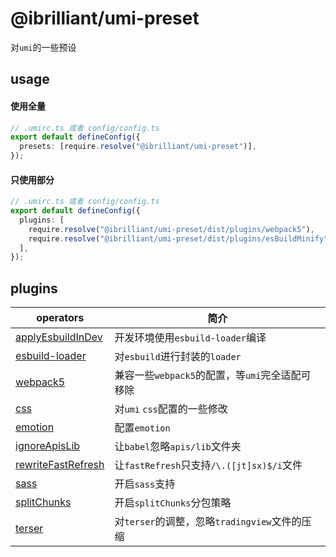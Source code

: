 # @ibrilliant/umi-preset

对`umi`的一些预设

## usage

#### 使用全量

```ts
// .umirc.ts 或者 config/config.ts
export default defineConfig({
  presets: [require.resolve("@ibrilliant/umi-preset")],
});
```

#### 只使用部分

```ts
// .umirc.ts 或者 config/config.ts
export default defineConfig({
  plugins: [
    require.resolve("@ibrilliant/umi-preset/dist/plugins/webpack5"),
    require.resolve("@ibrilliant/umi-preset/dist/plugins/esBuildMinify"),
  ],
});
```

## plugins

| operators                                                           | 简介                                            |
| ------------------------------------------------------------------- | ----------------------------------------------- |
| [applyEsbuildInDev](./src/plugins/applyEsbuildInDev/index.ts)       | 开发环境使用`esbuild-loader`编译                |
| [esbuild-loader](./src/plugins/applyEsbuildInDev/esbuild-loader.ts) | 对`esbuild`进行封装的`loader`                   |
| [webpack5](./src/plugins/webpack5/index.ts)                         | 兼容一些`webpack5`的配置，等`umi`完全适配可移除 |
| [css](./src/plugins/css.ts)                                         | 对`umi` `css`配置的一些修改                     |
| [emotion](./src/plugins/emotion.ts)                                 | 配置`emotion`                                   |
| [ignoreApisLib](./src/plugins/ignoreApisLib.ts)                     | 让`babel`忽略`apis/lib`文件夹                   |
| [rewriteFastRefresh](./src/plugins/rewriteFastRefresh.ts)           | 让`fastRefresh`只支持`/\.([jt]sx)$/i`文件       |
| [sass](./src/plugins/sass.ts)                                       | 开启`sass`支持                                  |
| [splitChunks](./src/plugins/splitChunks.ts)                         | 开启`splitChunks`分包策略                       |
| [terser](./src/plugins/terser.ts)                                   | 对`terser`的调整，忽略`tradingview`文件的压缩   |
